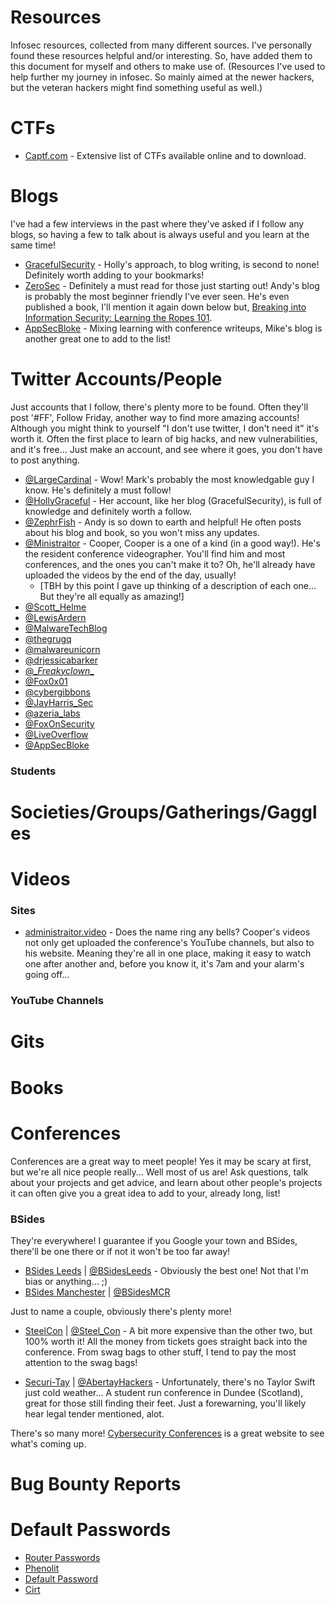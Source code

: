 # Resources
Infosec resources, collected from many different sources. I've personally found these resources helpful and/or interesting. So, have added them to this document for myself and others to make use of. (Resources I've used to help further my journey in infosec. So mainly aimed at the newer hackers, but the veteran hackers might find something useful as well.)

# CTFs

* [Captf.com](http://captf.com/practice-ctf/) - Extensive list of CTFs available online and to download.

# Blogs

I've had a few interviews in the past where they've asked if I follow any blogs, so having a few to talk about is always useful and you learn at the same time!

* [GracefulSecurity](https://www.gracefulsecurity.com/) - Holly's approach, to blog writing, is second to none! Definitely worth adding to your bookmarks!
* [ZeroSec](https://blog.zsec.uk/) - Definitely a must read for those just starting out! Andy's blog is probably the most beginner friendly I've ever seen. He's even published a book, I'll mention it again down below but, [Breaking into Information Security: Learning the Ropes 101](https://leanpub.com/ltr101-breaking-into-infosec).
* [AppSecBloke](https://appsecbloke.com/) - Mixing learning with conference writeups, Mike's blog is another great one to add to the list!


# Twitter Accounts/People

Just accounts that I follow, there's plenty more to be found. Often they'll post '#FF', Follow Friday, another way to find more amazing accounts! Although you might think to yourself "I don't use twitter, I don't need it" it's worth it. Often the first place to learn of big hacks, and new vulnerabilities, and it's free... Just make an account, and see where it goes, you don't have to post anything.

* [@LargeCardinal](https://twitter.com/LargeCardinal) - Wow! Mark's probably the most knowledgable guy I know. He's definitely a must follow!
* [@HollyGraceful](https://twitter.com/HollyGraceful) - Her account, like her blog (GracefulSecurity), is full of knowledge and definitely worth a follow.
* [@ZephrFish](https://twitter.com/ZephrFish) - Andy is so down to earth and helpful! He often posts about his blog and book, so you won't miss any updates.
* [@Ministraitor](https://twitter.com/Ministraitor) - Cooper, Cooper is a one of a kind (in a good way!). He's the resident conference videographer. You'll find him and most conferences, and the ones you can't make it to? Oh, he'll already have uploaded the videos by the end of the day, usually!
  - [TBH by this point I gave up thinking of a description of each one... But they're all equally as amazing!]
* [@Scott_Helme](https://twitter.com/Scott_Helme)
* [@LewisArdern](https://twitter.com/LewisArdern)
* [@MalwareTechBlog](https://twitter.com/MalwareTechBlog)
* [@thegrugq](https://twitter.com/thegrugq)
* [@malwareunicorn](https://twitter.com/malwareunicorn)
* [@drjessicabarker](https://twitter.com/drjessicabarker)
* [@\__Freakyclown__](https://twitter.com/__Freakyclown__)
* [@Fox0x01](https://twitter.com/Fox0x01)
* [@cybergibbons](https://twitter.com/cybergibbons)
* [@JayHarris_Sec](https://twitter.com/JayHarris_Sec)
* [@azeria_labs](https://twitter.com/azeria_labs)
* [@FoxOnSecurity](https://twitter.com/FoxOnSecurity)
* [@LiveOverflow](https://twitter.com/LiveOverflow)
* [@AppSecBloke](https://twitter.com/AppSecBloke)

### Students ###

# Societies/Groups/Gatherings/Gaggles

# Videos
### Sites ###
* [administraitor.video](https://administraitor.video/) - Does the name ring any bells? Cooper's videos not only get uploaded the conference's YouTube channels, but also to his website. Meaning they're all in one place, making it easy to watch one after another and, before you know it, it's 7am and your alarm's going off...

### YouTube Channels ###

# Gits

# Books

# Conferences
Conferences are a great way to meet people! Yes it may be scary at first, but we're all nice people really... Well most of us are! Ask questions, talk about your projects and get advice, and learn about other people's projects it can often give you a great idea to add to your, already long, list!

### BSides ###
They're everywhere! I guarantee if you Google your town and BSides, there'll be one there or if not it won't be too far away!

* [BSides Leeds](http://bsidesleeds.co.uk/) | [@BSidesLeeds](https://twitter.com/BSidesLeeds) - Obviously the best one! Not that I'm bias or anything... ;) 
* [BSides Manchester](https://www.bsidesmcr.org.uk/) | [@BSidesMCR](https://twitter.com/BSidesMCR)

Just to name a couple, obviously there's plenty more!

* [SteelCon](https://www.steelcon.info/) | [@Steel_Con](https://twitter.com/Steel_Con) - A bit more expensive than the other two, but 100% worth it! All the money from tickets goes straight back into the conference. From swag bags to other stuff, I tend to pay the most attention to the swag bags!

* [Securi-Tay](https://securi-tay.co.uk/) | [@AbertayHackers](https://twitter.com/AbertayHackers) - Unfortunately, there's no Taylor Swift just cold weather... A student run conference in Dundee (Scotland), great for those still finding their feet. Just a forewarning, you'll likely hear legal tender mentioned, alot.

There's so many more! [Cybersecurity Conferences](https://infosec-conferences.com/) is a great website to see what's coming up. 
# Bug Bounty Reports

# Default Passwords

* [Router Passwords](https://routerpasswords.com/)
* [Phenolit](http://www.phenoelit.org/dpl/dpl.html)
* [Default Password](http://www.defaultpassword.com/)
* [Cirt](https://cirt.net/passwords)

